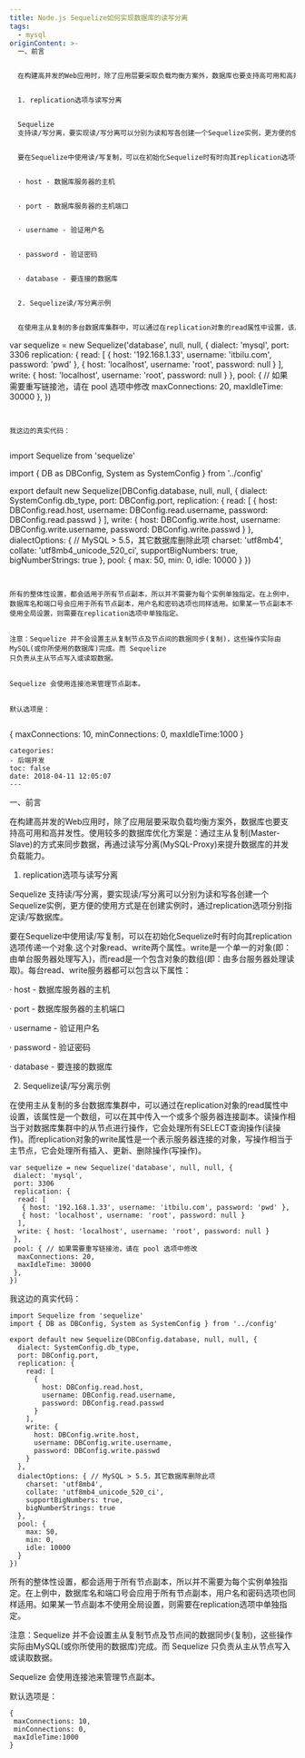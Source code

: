```yaml
---
title: Node.js Sequelize如何实现数据库的读写分离
tags:
  - mysql
originContent: >-
  一、前言


  在构建高并发的Web应用时，除了应用层要采取负载均衡方案外，数据库也要支持高可用和高并发性。使用较多的数据库优化方案是：通过主从复制(Master-Slave)的方式来同步数据，再通过读写分离(MySQL-Proxy)来提升数据库的并发负载能力。


  1. replication选项与读写分离


  Sequelize
  支持读/写分离，要实现读/写分离可以分别为读和写各创建一个Sequelize实例，更方便的使用方式是在创建实例时，通过replication选项分别指定读/写数据库。


  要在Sequelize中使用读/写复制，可以在初始化Sequelize时有时向其replication选项传递一个对象.这个对象read、write两个属性。write是一个单一的对象(即：由单台服务器处理写入)，而read是一个包含对象的数组(即：由多台服务器处理读取)。每台read、write服务器都可以包含以下属性：


  · host - 数据库服务器的主机


  · port - 数据库服务器的主机端口


  · username - 验证用户名


  · password - 验证密码


  · database - 要连接的数据库


  2. Sequelize读/写分离示例


  在使用主从复制的多台数据库集群中，可以通过在replication对象的read属性中设置，该属性是一个数组，可以在其中传入一个或多个服务器连接副本。读操作相当于对数据库集群中的从节点进行操作，它会处理所有SELECT查询操作(读操作)。而replication对象的write属性是一个表示服务器连接的对象，写操作相当于主节点，它会处理所有插入、更新、删除操作(写操作)。


  ```

  var sequelize = new Sequelize('database', null, null, {
   dialect: 'mysql',
   port: 3306
   replication: {
    read: [
     { host: '192.168.1.33', username: 'itbilu.com', password: 'pwd' },
     { host: 'localhost', username: 'root', password: null }
    ],
    write: { host: 'localhost', username: 'root', password: null }
   },
   pool: { // 如果需要重写链接池，请在 pool 选项中修改
    maxConnections: 20,
    maxIdleTime: 30000
   },
  })

  ```


  我这边的真实代码：


  ```

  import Sequelize from 'sequelize'

  import { DB as DBConfig, System as SystemConfig } from '../config'


  export default new Sequelize(DBConfig.database, null, null, {
    dialect: SystemConfig.db_type,
    port: DBConfig.port,
    replication: {
      read: [
        {
          host: DBConfig.read.host,
          username: DBConfig.read.username,
          password: DBConfig.read.passwd
        }
      ],
      write: {
        host: DBConfig.write.host,
        username: DBConfig.write.username,
        password: DBConfig.write.passwd
      }
    },
    dialectOptions: { // MySQL > 5.5，其它数据库删除此项
      charset: 'utf8mb4',
      collate: 'utf8mb4_unicode_520_ci',
      supportBigNumbers: true,
      bigNumberStrings: true
    },
    pool: {
      max: 50,
      min: 0,
      idle: 10000
    }
  })


  ```


  所有的整体性设置，都会适用于所有节点副本，所以并不需要为每个实例单独指定。在上例中，数据库名和端口号会应用于所有节点副本，用户名和密码选项也同样适用。如果某一节点副本不使用全局设置，则需要在replication选项中单独指定。


  注意：Sequelize 并不会设置主从复制节点及节点间的数据同步(复制)，这些操作实际由MySQL(或你所使用的数据库)完成。而 Sequelize
  只负责从主从节点写入或读取数据。


  Sequelize 会使用连接池来管理节点副本。


  默认选项是：


  ```

  {
   maxConnections: 10,
   minConnections: 0,
   maxIdleTime:1000
  }

  ```
categories:
  - 后端开发
toc: false
date: 2018-04-11 12:05:07
---
```


一、前言

在构建高并发的Web应用时，除了应用层要采取负载均衡方案外，数据库也要支持高可用和高并发性。使用较多的数据库优化方案是：通过主从复制(Master-Slave)的方式来同步数据，再通过读写分离(MySQL-Proxy)来提升数据库的并发负载能力。

1. replication选项与读写分离

Sequelize 支持读/写分离，要实现读/写分离可以分别为读和写各创建一个Sequelize实例，更方便的使用方式是在创建实例时，通过replication选项分别指定读/写数据库。

要在Sequelize中使用读/写复制，可以在初始化Sequelize时有时向其replication选项传递一个对象.这个对象read、write两个属性。write是一个单一的对象(即：由单台服务器处理写入)，而read是一个包含对象的数组(即：由多台服务器处理读取)。每台read、write服务器都可以包含以下属性：

· host - 数据库服务器的主机

· port - 数据库服务器的主机端口

· username - 验证用户名

· password - 验证密码

· database - 要连接的数据库

2. Sequelize读/写分离示例

在使用主从复制的多台数据库集群中，可以通过在replication对象的read属性中设置，该属性是一个数组，可以在其中传入一个或多个服务器连接副本。读操作相当于对数据库集群中的从节点进行操作，它会处理所有SELECT查询操作(读操作)。而replication对象的write属性是一个表示服务器连接的对象，写操作相当于主节点，它会处理所有插入、更新、删除操作(写操作)。

```
var sequelize = new Sequelize('database', null, null, {
 dialect: 'mysql',
 port: 3306
 replication: {
  read: [
   { host: '192.168.1.33', username: 'itbilu.com', password: 'pwd' },
   { host: 'localhost', username: 'root', password: null }
  ],
  write: { host: 'localhost', username: 'root', password: null }
 },
 pool: { // 如果需要重写链接池，请在 pool 选项中修改
  maxConnections: 20,
  maxIdleTime: 30000
 },
})
```

我这边的真实代码：

```
import Sequelize from 'sequelize'
import { DB as DBConfig, System as SystemConfig } from '../config'

export default new Sequelize(DBConfig.database, null, null, {
  dialect: SystemConfig.db_type,
  port: DBConfig.port,
  replication: {
    read: [
      {
        host: DBConfig.read.host,
        username: DBConfig.read.username,
        password: DBConfig.read.passwd
      }
    ],
    write: {
      host: DBConfig.write.host,
      username: DBConfig.write.username,
      password: DBConfig.write.passwd
    }
  },
  dialectOptions: { // MySQL > 5.5，其它数据库删除此项
    charset: 'utf8mb4',
    collate: 'utf8mb4_unicode_520_ci',
    supportBigNumbers: true,
    bigNumberStrings: true
  },
  pool: {
    max: 50,
    min: 0,
    idle: 10000
  }
})

```

所有的整体性设置，都会适用于所有节点副本，所以并不需要为每个实例单独指定。在上例中，数据库名和端口号会应用于所有节点副本，用户名和密码选项也同样适用。如果某一节点副本不使用全局设置，则需要在replication选项中单独指定。

注意：Sequelize 并不会设置主从复制节点及节点间的数据同步(复制)，这些操作实际由MySQL(或你所使用的数据库)完成。而 Sequelize 只负责从主从节点写入或读取数据。

Sequelize 会使用连接池来管理节点副本。

默认选项是：

```
{
 maxConnections: 10,
 minConnections: 0,
 maxIdleTime:1000
}
```